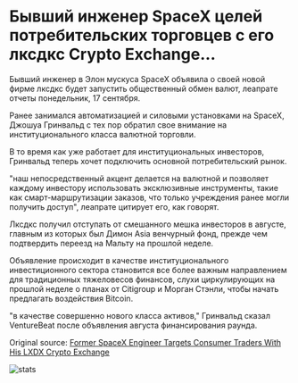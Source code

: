 # Бывший инженер SpaceX целей потребительских торговцев с его лксдкс Crypto Exchange...

Бывший инженер в Элон мускуса SpaceX объявила о своей новой фирме лксдкс будет запустить общественный обмен валют, леапрате отчеты понедельник, 17 сентября.

Ранее занимался автоматизацией и силовыми установками на SpaceX, Джошуа Гринвальд с тех пор обратил свое внимание на институционального класса валютной торговли.

В то время как уже работает для институциональных инвесторов, Гринвальд теперь хочет подключить основной потребительский рынок.

"наш непосредственный акцент делается на валютной и позволяет каждому инвестору использовать эксклюзивные инструменты, такие как смарт-маршрутизации заказов, что только учреждения ранее могли получить доступ", леапрате цитирует его, как говорят.

Лксдкс получил отступать от смешанного мешка инвесторов в августе, главным из которых был Димон Asia венчурный фонд, прежде чем подтвердить переезд на Мальту на прошлой неделе.

Объявление происходит в качестве институционального инвестиционного сектора становится все более важным направлением для традиционных тяжеловесов финансов, слухи циркулирующих на прошлой неделе о планах от Citigroup и Морган Стэнли, чтобы начать предлагать воздействия Bitcoin.

"в качестве совершенно нового класса активов," Гринвальд сказал VentureBeat после объявления августа финансирования раунда.

Original source: [Former SpaceX Engineer Targets Consumer Traders With His LXDX Crypto Exchange](https://cointelegraph.com/news/former-spacex-engineer-targets-consumer-traders-with-his-lxdx-crypto-exchange)

![stats](https://c.statcounter.com/11760860/0/a89fa40b/1/ "stats")